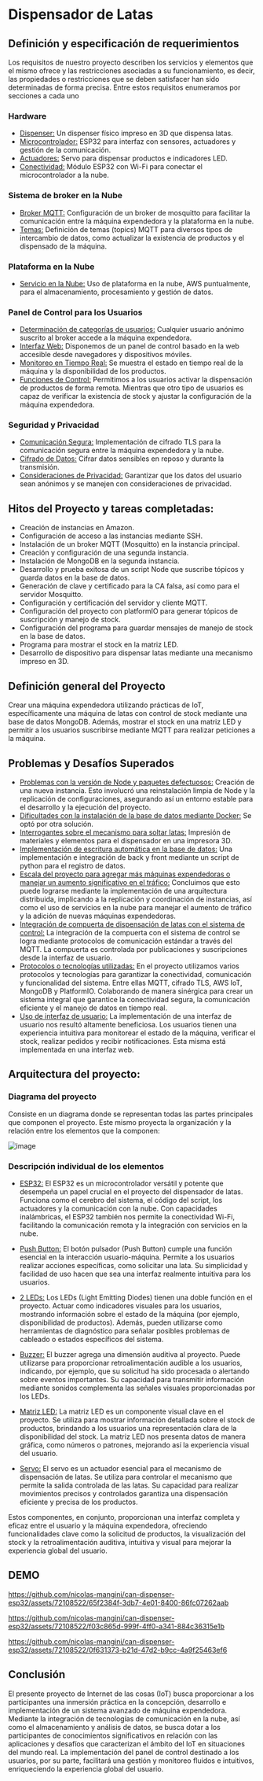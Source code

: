 # Dispensador de Latas
## Definición y especificación de requerimientos
Los requisitos de nuestro proyecto describen los servicios y elementos que el mismo ofrece y las restricciones asociadas a su funcionamiento, es decir, las propiedades o restricciones que se deben satisfacer han sido determinadas de forma precisa. Entre estos requisitos enumeramos por secciones a cada uno

### Hardware
- <ins>Dispenser:</ins> Un dispenser físico impreso en 3D que dispensa latas. 
- <ins>Microcontrolador:</ins> ESP32 para interfaz con sensores, actuadores y gestión de la comunicación. 
- <ins>Actuadores:</ins> Servo para dispensar productos e indicadores LED. 
- <ins>Conectividad:</ins> Módulo ESP32 con Wi-Fi para conectar el microcontrolador a la nube.
### Sistema de broker en la Nube
- <ins>Broker MQTT:</ins> Configuración de un broker de mosquitto para facilitar la comunicación entre la máquina expendedora y la plataforma en la nube. 
- <ins>Temas:</ins> Definición de temas (topics) MQTT para diversos tipos de intercambio de datos, como actualizar la existencia de productos y el dispensado de la máquina. 

### Plataforma en la Nube
- <ins>Servicio en la Nube:</ins> Uso de plataforma en la nube, AWS puntualmente, para el almacenamiento, procesamiento y gestión de datos.

### Panel de Control para los Usuarios
- <ins>Determinación de categorías de usuarios:</ins> Cualquier usuario anónimo suscrito al broker accede a la máquina expendedora. 
- <ins>Interfaz Web:</ins> Disponemos de un panel de control basado en la web accesible desde navegadores y dispositivos móviles. 
- <ins>Monitoreo en Tiempo Real:</ins> Se muestra el estado en tiempo real de la máquina y la disponibilidad de los productos. 
- <ins>Funciones de Control:</ins> Permitimos a los usuarios activar la dispensación de productos de forma remota. Mientras que otro tipo de usuarios es capaz de verificar la existencia de stock y ajustar la configuración de la máquina expendedora. 

### Seguridad y Privacidad
- <ins>Comunicación Segura:</ins> Implementación de cifrado TLS para la comunicación segura entre la máquina expendedora y la nube. 
- <ins>Cifrado de Datos:</ins> Cifrar datos sensibles en reposo y durante la transmisión.
- <ins>Consideraciones de Privacidad:</ins> Garantizar que los datos del usuario sean anónimos y se manejen con consideraciones de privacidad. 

## Hitos del Proyecto y tareas completadas: 
- Creación de instancias en Amazon. 
- Configuración de acceso a las instancias mediante SSH. 
- Instalación de un broker MQTT (Mosquitto) en la instancia principal.
- Creación y configuración de una segunda instancia. 
- Instalación de MongoDB en la segunda instancia. 
- Desarrollo y prueba exitosa de un script Node que suscribe tópicos y guarda datos en la base de datos. 
- Generación de clave y certificado para la CA falsa, así como para el servidor Mosquitto.
- Configuración y certificación del servidor y cliente MQTT. 
- Configuración del proyecto con platformIO para generar tópicos de suscripción y manejo de stock. 
- Configuración del programa para guardar mensajes de manejo de stock en la base de datos. 
- Programa para mostrar el stock en la matriz LED. 
- Desarrollo de dispositivo para dispensar latas mediante una mecanismo impreso en 3D.

## Definición general del Proyecto
Crear una máquina expendedora utilizando prácticas de IoT, específicamente una máquina de latas con control de stock mediante una base de datos MongoDB. Además, mostrar el stock en una matriz LED y permitir a los usuarios suscribirse mediante MQTT para realizar peticiones a la máquina. 

## Problemas y Desafíos Superados
- <ins>Problemas con la versión de Node y paquetes defectuosos:</ins> Creación de una nueva instancia. Esto involucró una reinstalación limpia de Node y la replicación de configuraciones, asegurando así un entorno estable para el desarrollo y la ejecución del proyecto. 
- <ins>Dificultades con la instalación de la base de datos mediante Docker:</ins> Se optó por otra solución. 
- <ins>Interrogantes sobre el mecanismo para soltar latas:</ins> Impresión de materiales y elementos para el dispensador en una impresora 3D. 
- <ins>Implementación de escritura automática en la base de datos:</ins> Una implementación e integración de back y front mediante un script de python para el registro de datos.
- <ins>Escala del proyecto para agregar más máquinas expendedoras o manejar un aumento significativo en el tráfico:</ins> Concluimos que esto puede lograrse mediante la implementación de una arquitectura distribuida, implicando a la replicación y coordinación de instancias, así como el uso de servicios en la nube para manejar el aumento de tráfico y la adición de nuevas máquinas expendedoras. 
- <ins>Integración de compuerta de dispensación de latas con el sistema de control:</ins> La integración de la compuerta con el sistema de control se logra mediante protocolos de comunicación estándar a través del MQTT. La compuerta es controlada por publicaciones y suscripciones desde la interfaz de usuario. 
- <ins>Protocolos o tecnologías utilizadas:</ins> En el proyecto utilizamos varios protocolos y tecnologías para garantizar la conectividad, comunicación y funcionalidad del sistema. Entre ellas MQTT, cifrado TLS, AWS IoT, MongoDB y PlatformIO. Colaborando de manera sinérgica para crear un sistema integral que garantice la conectividad segura, la comunicación eficiente y el manejo de datos en tiempo real. 
- <ins>Uso de interfaz de usuario:</ins> La implementación de una interfaz de usuario nos resultó altamente beneficiosa. Los usuarios tienen una experiencia intuitiva para monitorear el estado de la máquina, verificar el stock, realizar pedidos y recibir notificaciones. Esta misma está implementada en una interfaz web. 

## Arquitectura del proyecto: 
### Diagrama del proyecto
Consiste en un diagrama donde se representan todas las partes principales que componen el proyecto. Este mismo proyecta la organización y la relación entre los elementos que la componen: 

![image](https://github.com/nicolas-mangini/can-dispenser-esp32/assets/72108522/99023945-5283-4ac0-9f75-86d8e3a9aa35)

### Descripción individual de los elementos
- <ins>ESP32:</ins> El ESP32 es un microcontrolador versátil y potente que desempeña un papel crucial en el proyecto del dispensador de latas. Funciona como el cerebro del sistema, el código del script, los actuadores y la comunicación con la nube. Con capacidades inalámbricas, el ESP32 también nos permite la conectividad Wi-Fi, facilitando la comunicación remota y la integración con servicios en la nube. 

- <ins>Push Button:</ins> El botón pulsador (Push Button) cumple una función esencial en la interacción usuario-máquina. Permite a los usuarios realizar acciones específicas, como solicitar una lata. Su simplicidad y facilidad de uso hacen que sea una interfaz realmente intuitiva para los usuarios. 

- <ins>2 LEDs:</ins> Los LEDs (Light Emitting Diodes) tienen una doble función en el proyecto. Actuar como indicadores visuales para los usuarios, mostrando información sobre el estado de la máquina (por ejemplo, disponibilidad de productos). Además, pueden utilizarse como herramientas de diagnóstico para señalar posibles problemas de cableado o estados específicos del sistema. 

- <ins>Buzzer:</ins> El buzzer agrega una dimensión auditiva al proyecto. Puede utilizarse para proporcionar retroalimentación audible a los usuarios, indicando, por ejemplo, que su solicitud ha sido procesada o alertando sobre eventos importantes. Su capacidad para transmitir información mediante sonidos complementa las señales visuales proporcionadas por los LEDs. 

- <ins>Matriz LED:</ins> La matriz LED es un componente visual clave en el proyecto. Se utiliza para mostrar información detallada sobre el stock de productos, brindando a los usuarios una representación clara de la disponibilidad del stock. La matriz LED nos presenta datos de manera gráfica, como números o patrones, mejorando así la experiencia visual del usuario. 

- <ins>Servo:</ins> El servo es un actuador esencial para el mecanismo de dispensación de latas. Se utiliza para controlar el mecanismo que permite la salida controlada de las latas. Su capacidad para realizar movimientos precisos y controlados garantiza una dispensación eficiente y precisa de los productos. 

Estos componentes, en conjunto, proporcionan una interfaz completa y eficaz entre el usuario y la máquina expendedora, ofreciendo funcionalidades clave como la solicitud de productos, la visualización del stock y la retroalimentación auditiva, intuitiva y visual para mejorar la experiencia global del usuario. 

## DEMO
https://github.com/nicolas-mangini/can-dispenser-esp32/assets/72108522/65f2384f-3db7-4e01-8400-86fc07262aab

https://github.com/nicolas-mangini/can-dispenser-esp32/assets/72108522/f03c865d-999f-4ff0-a341-884c36315e1b

https://github.com/nicolas-mangini/can-dispenser-esp32/assets/72108522/0f631373-b21d-47d2-b9cc-4a9f25463ef6

## Conclusión
El presente proyecto de Internet de las cosas (IoT) busca proporcionar a los participantes una inmersión práctica en la concepción, desarrollo e implementación de un sistema avanzado de máquina expendedora. Mediante la integración de tecnologías de comunicación en la nube, así como el almacenamiento y análisis de datos, se busca dotar a los participantes de conocimientos significativos en relación con las aplicaciones y desafíos que caracterizan el ámbito del IoT en situaciones del mundo real. La implementación del panel de control destinado a los usuarios, por su parte, facilitará una gestión y monitoreo fluidos e intuitivos, enriqueciendo la experiencia global del usuario. 
